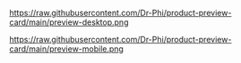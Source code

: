 https://raw.githubusercontent.com/Dr-Phi/product-preview-card/main/preview-desktop.png

https://raw.githubusercontent.com/Dr-Phi/product-preview-card/main/preview-mobile.png

